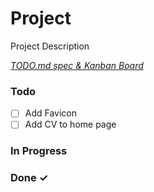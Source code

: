 # Project

Project Description

<em>[TODO.md spec & Kanban Board](https://bit.ly/3fCwKfM)</em>

### Todo

- [ ] Add Favicon  
- [ ] Add CV to home page  

### In Progress


### Done ✓


